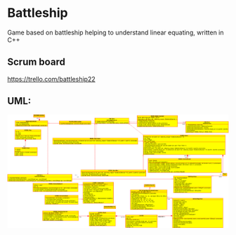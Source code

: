 # Battleship
Game based on battleship helping to understand linear equating, written in C++

## Scrum board
https://trello.com/battleship22

## UML:
![alt text](https://raw.githubusercontent.com/coffeemaker2017/battleship/master/uml.png)
